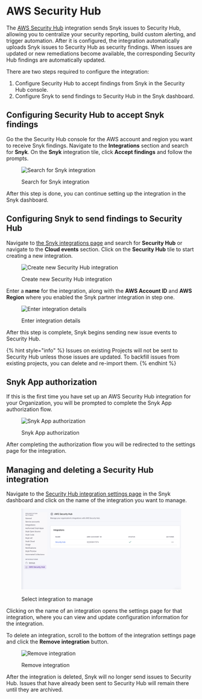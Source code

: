 # AWS Security Hub

The [AWS Security Hub](https://aws.amazon.com/security-hub/) integration sends Snyk issues to Security Hub, allowing you to centralize your security reporting, build custom alerting, and trigger automation. After it is configured, the integration automatically uploads Snyk issues to Security Hub as security findings. When issues are updated or new remediations become available, the corresponding Security Hub findings are automatically updated.

There are two steps required to configure the integration:

1. Configure Security Hub to accept findings from Snyk in the Security Hub console.
2. Configure Snyk to send findings to Security Hub in the Snyk dashboard.

## Configuring Security Hub to accept Snyk findings

Go the the Security Hub console for the AWS account and region you want to receive Snyk findings. Navigate to the **Integrations** section and search for **Snyk**. On the **Snyk** integration tile, click **Accept findings** and follow the prompts.

<figure><img src="../../.gitbook/assets/integrations-eventforwarding-securityhub-aws-acceptfindings.png" alt="Search for Snyk integration"><figcaption><p>Search for Snyk integration</p></figcaption></figure>

After this step is done, you can continue setting up the integration in the Snyk dashboard.

## Configuring Snyk to send findings to Security Hub

Navigate to [the Snyk integrations page](https://app.snyk.io/integrations) and search for **Security Hub** or navigate to the **Cloud events** section. Click on the **Security Hub** tile to start creating a new integration.

<figure><img src="../../.gitbook/assets/integrations-eventforwarding-eventbridge-tile.png" alt="Create new Security Hub integration"><figcaption><p>Create new Security Hub integration</p></figcaption></figure>

Enter a **name** for the integration, along with the **AWS Account ID** and **AWS Region** where you enabled the Snyk partner integration in step one.

<figure><img src="../../.gitbook/assets/integratinos-eventforwarding-securityhub-dialog.png" alt="Enter integration details"><figcaption><p>Enter integration details</p></figcaption></figure>

After this step is complete, Snyk begins sending new issue events to Security Hub.

{% hint style="info" %}
Issues on existing Projects will not be sent to Security Hub unless those issues are updated. To backfill issues from existing projects, you can delete and re-import them.
{% endhint %}

## Snyk App authorization

If this is the first time you have set up an AWS Security Hub integration for your Organization, you will be prompted to complete the Snyk App authorization flow.

<figure><img src="../../.gitbook/assets/integrations-eventforwarding-securityhub-auth.png" alt="Snyk App authorization" width="375"><figcaption><p>Snyk App authorization</p></figcaption></figure>

After completing the authorization flow you will be redirected to the settings page for the integration.&#x20;

## Managing and deleting a Security Hub integration

Navigate to the [Security Hub integration settings page](https://app.snyk.io/manage/integrations/aws-securityhub) in the Snyk dashboard and click on the name of the integration you want to manage.

<figure><img src="../../.gitbook/assets/integrations_awb_security_hub.png" alt="Select integration to manage"><figcaption><p>Select integration to manage</p></figcaption></figure>

Clicking on the name of an integration opens the settings page for that integration, where you can view and update configuration information for the integration.

To delete an integration, scroll to the bottom of the integration settings page and click the **Remove integration** button.

<figure><img src="../../.gitbook/assets/integrations-eventforwarding-securityhub-delete.png" alt="Remove integration"><figcaption><p>Remove integration</p></figcaption></figure>

After the integration is deleted, Snyk will no longer send issues to Security Hub. Issues that have already been sent to Security Hub will remain there until they are archived.
